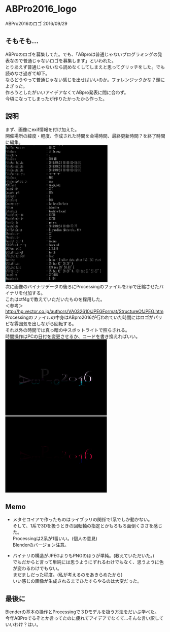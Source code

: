 # ABPro2016_logo
ABPro2016のロゴ 2016/09/29  

## そもそも...
ABProのロゴを募集してた。でも、「ABproは普通じゃないプログラミングの発表なので普通じゃないロゴを募集します」といわれた。  
とりあえず普通じゃないなら読めなくしてしまえと思ってグリッチをした。でも読めなさ過ぎて却下。  
ならどうやって普通じゃない感じを出せばいいのか。フォレンジックかな？頭によぎった。  
作ろうとしたがいいアイデアなくてABpro発表に間に合わず。  
今頃になってしまったが作りたかったから作った。  

## 説明
まず、画像にexif情報を付け加えた。  
開催場所の緯度・軽度、作成された時間を会場時間、最終更新時間？を終了時間に編集。  
<img src="https://github.com/wmrn/ABPro2016_logo/blob/master/data/exif.png" title="exif" width="322" height="432" />  
次に画像のバイナリデータの後ろにProcessingのファイルをzipで圧縮させたバイナリを付加する。  
これはctf4gで教えていただいたものを採用した。  
＜参考＞<http://hp.vector.co.jp/authors/VA032610/JPEGFormat/StructureOfJPEG.htm>  
Processingのファイルの中身はABpro2016が行われていた時間にはロゴがパリピな雰囲気を出しながら回転する。  
それ以外の時間では真っ暗の中スポットライトで照らされる。  
時間操作はPCの日付を変更させるか、コードを書き換えればいい。  
<img src="https://github.com/wmrn/ABPro2016_logo/blob/master/data/ABPro2016_off.gif" title="OFF" width="320" height="240" />
<img src="https://github.com/wmrn/ABPro2016_logo/blob/master/data/ABPro2016_on.gif" title="ON" width="320" height="240" />  

## Memo
* メタセコイアで作ったものはライブラリの関係で1系でしか動かない。  
そして、1系で3Dを扱うときの回転軸の指定とかもろもろ面倒くささを感じた。  
Processingは2系が1番いい。(個人の意見)  
Blenderのバージョン注意。  

*  バイナリの構造がJPEGよりもPNGのほうが単純。(教えていただいた。)  
でもだからと言って単純には思うようにずれるわけでもなく、思うように色が変わるわけでもない。  
まだましだった程度。(私が考えるのをあきらめたから)  
いい感じの画像が生成されるまでひたすらやるのは大変だった。  

## 最後に
Blenderの基本の操作とProcessingで３Dモデルを扱う方法をだいぶ学べた。  
今年ABProでるぞとか言ってたのに疲れてアイデアでなくて...そんな言い訳していいわけ？はい。  
